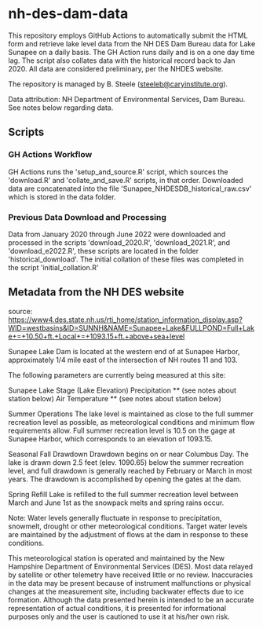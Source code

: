 # nh-des-dam-data

This repository employs GitHub Actions to automatically submit the HTML form and retrieve lake level data from the NH DES Dam Bureau data for Lake Sunapee on a daily basis. The GH Action runs daily and is on a one day time lag. The script also collates data with the historical record back to Jan 2020. All data are considered preliminary, per the NHDES website.

The repository is managed by B. Steele (steeleb@caryinstitute.org). 

Data attribution:
NH Department of Environmental Services, Dam Bureau. See notes below regarding data. 

## Scripts

### GH Actions Workflow

GH Actions runs the 'setup_and_source.R' script, which sources the 'download.R' and 'collate_and_save.R' scripts, in that order. Downloaded data are concatenated into the file 'Sunapee_NHDESDB_historical_raw.csv' which is stored in the data folder. 

### Previous Data Download and Processing

Data from January 2020 through June 2022 were downloaded and processed in the scripts 'download_2020.R', 'download_2021.R', and 'download_e2022.R', these scripts are located in the folder 'historical_download'. The initial collation of these files was completed in the script 'initial_collation.R'


## Metadata from the NH DES website
source: https://www4.des.state.nh.us/rti_home/station_information_display.asp?WID=westbasins&ID=SUNNH&NAME=Sunapee+Lake&FULLPOND=Full+Lake+=+10.50+ft.+Local+=+1093.15+ft.+above+sea+level


Sunapee Lake Dam is located at the western end of at Sunapee Harbor, approximately 1/4 mile east of the intersection of NH routes 11 and 103.

The following parameters are currently being measured at this site:

Sunapee Lake Stage (Lake Elevation)
Precipitation ** (see notes about station below)
Air Temperature ** (see notes about station below)

Summer Operations
The lake level is maintained as close to the full summer recreation level as possible, as meteorological conditions and minimum flow requirements allow. Full summer recreation level is 10.5 on the gage at Sunapee Harbor, which corresponds to an elevation of 1093.15.

Seasonal Fall Drawdown
Drawdown begins on or near Columbus Day.  The lake is drawn down 2.5 feet (elev. 1090.65) below the summer recreation level, and full drawdown is generally reached by February or March in most years. The drawdown is accomplished by opening the gates at the dam.

Spring Refill
Lake is refilled to the full summer recreation level between March and June 1st as the snowpack melts and spring rains occur.   

Note: Water levels generally fluctuate in response to precipitation, snowmelt, drought or other meteorological conditions. Target water levels are maintained by the adjustment of flows at the dam in response to these conditions.

This meteorological station is operated and maintained by the New Hampshire Department of Environmental Services (DES). Most data relayed by satellite or other telemetry have received little or no review. Inaccuracies in the data may be present because of instrument malfunctions or physical changes at the measurement site, including backwater effects due to ice formation. Although the data presented herein is intended to be an accurate representation of actual conditions, it is presented for informational purposes only and the user is cautioned to use it at his/her own risk.   
